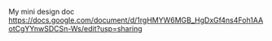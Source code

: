 My mini design doc
https://docs.google.com/document/d/1rgHMYW6MGB_HgDxGf4ns4Foh1AAotCgYYnwSDCSn-Ws/edit?usp=sharing
